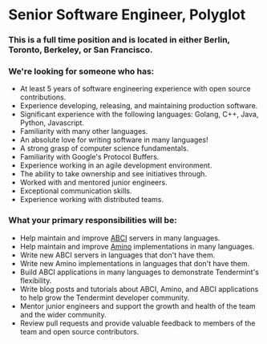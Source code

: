 # Senior Software Engineer, Polyglot

### This is a full time position and is located in either Berlin, Toronto, Berkeley, or San Francisco.

### We're looking for someone who has:

-   At least 5 years of software engineering experience with open source contributions.
-   Experience developing, releasing, and maintaining production software.
-   Significant experience with the following languages: Golang, C++, Java, Python, Javascript.
-   Familiarity with many other languages.
-   An absolute love for writing software in many languages!
-   A strong grasp of computer science fundamentals.
-   Familiarity with Google's Protocol Buffers.
-   Experience working in an agile development environment.
-   The ability to take ownership and see initiatives through.
-   Worked with and mentored junior engineers.
-   Exceptional communication skills.
-   Experience working with distributed teams.

### What your primary responsibilities will be:

-   Help maintain and improve [ABCI](https://github.com/tendermint/abci) servers in many languages.
-   Help maintain and improve [Amino](https://github.com/tendermint/go-amino) implementations in many languages.
-   Write new ABCI servers in languages that don't have them.
-   Write new Amino implementations in languages that don't have them.
-   Build ABCI applications in many languages to demonstrate Tendermint's
    flexibility.
-   Write blog posts and tutorials about ABCI, Amino, and ABCI applications to
    help grow the Tendermint developer community.
-   Mentor junior engineers and support the growth and health of the team and the
    wider community.
-   Review pull requests and provide valuable feedback to members of the team and open source contributors.
